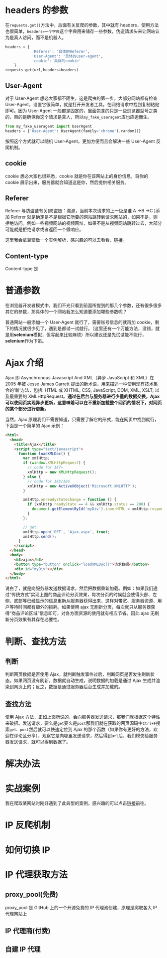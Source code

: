 # headers 的参数

在`requests.get()`方法中，后面有关反爬的参数，其中就有 headers，使用方法也很简单，`headers=一个字典`这个字典用来储存一些参数，伪造请求头来让网站认为是真人访问，而不是机器人。

```python
headers = {
  			'Referer': '具体的Referer',
            'User-Agent': '具体的user-agent',
    		'cookie':'具体的cookie'
    }
requests.get(url,headers=headers)
```

## User-Agent

对于 User-Agent 想必大家都不陌生，这是爬虫的第一步，大部分网站都有检查 User-Agent，设置它很简单，就是打开开发者工具，在网络请求中找到复制粘贴即可。因为 User-Agent 一般都是固定的，里面包含的只是一些浏览器型号之类的，目的是确保你这个请求是真人，所以`my_fake_useragent`库也应运而生。

```python
from my_fake_useragent import UserAgent
headers = {'User-Agent': UserAgent(family='chrome').random()}
```

按照这个方式就可以随机 User-Agent，更加方便而且会解决一些 User-Agent 反爬机制。

## cookie

cookie 想必大家也很熟悉，cookie 就是你在该网站上的身份信息，将你的 cookie 展示出来，服务器就会知道这是你，然后提供相关服务。

## Referer

Referer 与防盗链有关(防盗链：溯源，当前本次请求的上一级是谁 A ->B ->C )添加 Referer 就是确定是不是根据它所要的网站跳转到请求网站的，如果不是，则拒绝访问。例如一些视频网站的视频网址，如果不是从视频网站跳转过去，大部分可能就是拒绝请求或者返回一个假响应。

这里我会拿豆瓣做一个实例解析，感兴趣的可以去看看，[链接]()。

## Content-type

Content-type 是

# 普通参数

在浏览器开发者模式中，我们不光只看到前面所提到的那几个参数，还有很多很多其它的参数，那具体的一个网站我怎么知道要添加哪些参数呢？

普通网站一般添加一个 User-Agent 就行了，需要账号信息的就再加 cookie，剩下的情况就很少见了，遇到是都试一试就行。（这里还有一个万能方法，没错，就是用**selenium**模拟，但写起来比较麻烦）所以建议还是先试试能不能行，**selenium**作为下策。

# Ajax 介绍

Ajax 即 Asynchronous Javascript And XML（异步 JavaScript 和 XML）在 2005 年被 Jesse James Garrett 提出的新术语，用来描述一种使用现有技术集合的‘新’方法，包括: HTML 或 XHTML, CSS, JavaScript, DOM, XML, XSLT, 以及最重要的 XMLHttpRequest。**通过在后台与服务器进行少量的数据交换，Ajax 可以使网页实现异步更新，这意味着可以在不重新加载整个网页的情况下，对网页的某个部分进行更新。**

当然，Ajax 原理我们不需要知道，只需要了解它的形式，能在网页中找到就行，下面是一个简单的 Ajax 示例：

```html
<html>
  <head>
    <title>Ajax</title>
    <script type="text/javascript">
      function loadXMLDoc() {
        var xmlHttp;
        if (window.XMLHttpRequest) {
          // code for IE7+
          xmlHttp = new XMLHttpRequest();
        } else {
          // code for IE5/IE6
          xmlHttp = new ActiveXObject('Microsoft.XMLHTTP');
        }

        xmlHttp.onreadystatechange = function () {
          if (xmlHttp.readyState == 4 && xmlHttp.status == 200) {
            document.getElementById('myDiv').innerHTML = xmlHttp.responseText;
          }
        };

        // get
        xmlHttp.open('GET', 'Ajax.aspx', true);
        xmlHttp.send();
      }
    </script>
  </head>
  <body>
    <h3>ajax</h3>
    <button type="button" onclick="loadXMLDoc()">请求数据</button>
    <div id="myDiv"></div>
  </body>
</html>
```

说白了，就是向服务器发送数据请求，然后把数据重新加载。例如：如果我们通过“传统方式”实现上图的商品评论分页效果，每次分页的时候就会使得头部、左侧、底部等已经显示的信息重新从服务器获得出来，这样对带宽、服务器资源、用户等待时间都有额外的损耗。如果使用 ajax 无刷新分页，每次就只从服务器获得“商品评论区域”信息即可，对各方面资源的使用就有相应节省。因此 ajax 无刷新分页效果有其存在必要性。

# 判断、查找方法

## 判断

判断网页数据是否使用 Ajax，就判断触发事件过后，判断网页是否发生刷新状态。如果网页没有刷新，数据就自动生成，说明数据的加载是通过 Ajax 生成并渲染到网页上的；反之，数据是通过服务器后台生成并加载的。

## 查找方法

使用 Ajax 方法，正如上面所说的，会向服务器发送请求，那我们就根据这个特性来破招。发送请求，要么是`get`要么是`post`那我们就在获取的网页源码中`Ctrl+F`搜索`get、post`然后就可以快速定位到 Ajax 的那个函数（如果你有更好的方法，欢迎在评论区分享），观察它是向哪里发送请求，然后得到`url`后，我们模仿给服务器发送请求，就可以得到数据了。

# 解决办法

# 实战案例

我在爬取某网站时刚好遇到了此典型的案例，感兴趣的可以点击[链接]()前往。

# IP 反爬机制

# 如何切换 IP

# IP 代理获取方法

## proxy_pool(免费)

proxy_pool 是 GitHub 上的一个开源免费的 IP 代理池创建，原理是爬取各大 IP 代理网站上

## IP 代理商(付费)

## 自建 IP 代理
